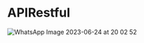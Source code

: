 # APIRestful

![WhatsApp Image 2023-06-24 at 20 02 52](https://github.com/cumaki1234/APIRestful/assets/129130678/4adacbe1-62af-492c-9332-a6440cfbb30a)
